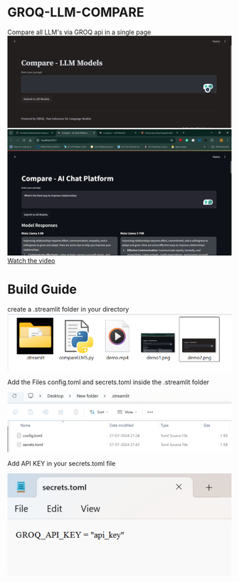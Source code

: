 # GROQ-LLM-COMPARE
Compare all LLM's via GROQ api in a single page 
![demo1](demo2.png)
![demo2](demo1.png)
[Watch the video](demo.mp4)

# Build Guide

create a .streamlit folder in your directory 
![demo3](demo3.png)

Add the Files config.toml and secrets.toml inside the .streamlit folder

![demo4](demo4.png)

Add API KEY in your secrets.toml file

![demo5](demo5.png)

